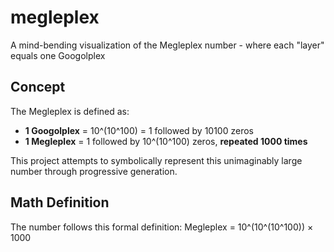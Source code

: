 # megleplex
A mind-bending visualization of the Megleplex number - where each "layer" equals one Googolplex

## Concept

The Megleplex is defined as:
- **1 Googolplex** = 10^(10^100) = 1 followed by 10100 zeros
- **1 Megleplex** = 1 followed by 10^(10^100) zeros, **repeated 1000 times**

This project attempts to symbolically represent this unimaginably large number through progressive generation.

## Math Definition

The number follows this formal definition:
Megleplex = 10^(10^(10^100)) × 1000
